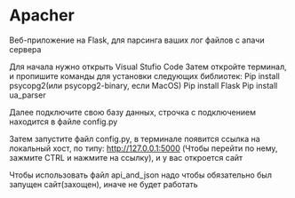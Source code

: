 # Apacher
Веб-приложение на Flask, для парсинга ваших лог файлов с апачи сервера


Для начала нужно открыть Visual Stufio Code
Затем откройте терминал, и пропишите команды для установки следующих библиотек:
Pip install psycopg2(или psycopg2-binary, если MacOS)
Pip install Flask
Pip install ua_parser

Далее подключите свою базу данных, строчка с подключением находится в файле config.py

Затем запустите файл config.py, в терминале появится ссылка на локальный хост, по типу:
http://127.0.0.1:5000 (Чтобы перейти по нему, зажмите CTRL и нажмите на ссылку), и у вас откроется сайт  

Чтобы использовать файл api_and_json надо чтобы обязательно был запущен сайт(захощен), иначе не будет работать
